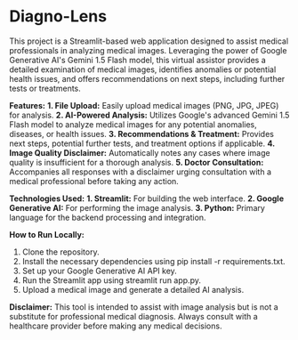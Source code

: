 # Diagno-Lens
This project is a Streamlit-based web application designed to assist medical professionals in analyzing medical images. Leveraging the power of Google Generative AI's Gemini 1.5 Flash model, this virtual assistor provides a detailed examination of medical images, identifies anomalies or potential health issues, and offers recommendations on next steps, including further tests or treatments.

**Features:**
**1. File Upload:** Easily upload medical images (PNG, JPG, JPEG) for analysis.
**2. AI-Powered Analysis:** Utilizes Google's advanced Gemini 1.5 Flash model to analyze medical images for any potential anomalies, diseases, or health issues.
**3. Recommendations & Treatment:** Provides next steps, potential further tests, and treatment options if applicable.
**4. Image Quality Disclaimer:** Automatically notes any cases where image quality is insufficient for a thorough analysis.
**5. Doctor Consultation:** Accompanies all responses with a disclaimer urging consultation with a medical professional before taking any action.


**Technologies Used:**
**1. Streamlit:** For building the web interface.
**2. Google Generative AI:** For performing the image analysis.
**3. Python:** Primary language for the backend processing and integration.


**How to Run Locally:**
1. Clone the repository.
2. Install the necessary dependencies using pip install -r requirements.txt.
3. Set up your Google Generative AI API key.
4. Run the Streamlit app using streamlit run app.py.
5. Upload a medical image and generate a detailed AI analysis.

**Disclaimer:**
This tool is intended to assist with image analysis but is not a substitute for professional medical diagnosis. Always consult with a healthcare provider before making any medical decisions.
 
